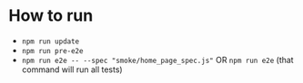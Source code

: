 # How to run

* `npm run update`
* `npm run pre-e2e`
* `npm run e2e -- --spec "smoke/home_page_spec.js"` OR `npm run e2e` (that command will run all tests)



